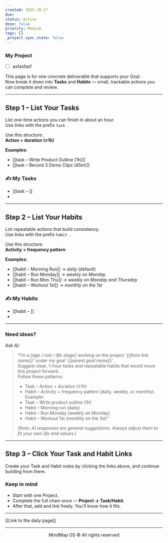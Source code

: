 ```yaml
---
created: 2025-10-17
due:
status: Active
done: false
priority: Medium
tags: []
_project_sync_state: false
---
```


### My Project
- [ ] asfasfasf

This page is for one concrete deliverable that supports your Goal.  
Now break it down into **Tasks** and **Habits** — small, trackable actions you can complete and review.

---

## Step 1 – List Your Tasks

List one-time actions you can finish in about an hour.  
Use links with the prefix `task `.

Use this structure:  
**Action + duration (≤1h)**

**Examples:**
- [[task – Write Product Outline (1h)]]  
- [[task – Record 3 Demo Clips (45m)]]

### ✍️ My Tasks
- [[task – ]]
- 

---

## Step 2 – List Your Habits

List repeatable actions that build consistency.  
Use links with the prefix `habit `.

Use this structure:  
**Activity + frequency pattern**

**Examples:**
- [[habit – Morning Run]] → *daily* (default)  
- [[habit – Run Monday]] → *weekly on Monday*  
- [[habit – Run Mon Thu]] → *weekly on Monday and Thursday*  
- [[habit – Workout 1st]] → *monthly on the 1st*  

### ✍️ My Habits
- [[habit – ]]
- 

---

### Need ideas?

Ask AI:

> “I’m a *[age / role / life stage]* working on the project *‘{{from link name}}’* under my goal *‘{{parent goal name}}’*.  
> Suggest clear, 1-hour tasks and repeatable habits that would move this project forward.  
> Follow these patterns:  
> - Task – Action + duration (≤1h)  
> - Habit – Activity + frequency pattern (daily, weekly, or monthly).  
> Example:  
> - Task – Write product outline (1h)  
> - Habit – Morning run (daily)  
> - Habit – Run Monday (weekly on Monday)  
> - Habit – Workout 1st (monthly on the 1st)”
>
> *(Note: AI responses are general suggestions. Always adjust them to fit your own life and values.)*

---

## Step 3 – Click Your Task and Habit Links

Create your Task and Habit notes by clicking the links above, and continue building from there.

### Keep in mind
- Start with one Project.  
- Complete the full chain once — **Project → Task/Habit**.  
- After that, add and link freely. You’ll know how it fits.

---

[[Link to the daily page]]

---

<p align="center">MindMap OS © All rights reserved</p>
